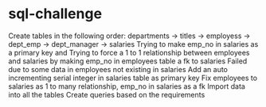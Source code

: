 # sql-challenge
Create tables in the following order:
departments -> titles -> employess -> dept_emp -> dept_manager -> salaries
Trying to make emp_no in salaries as a primary key and
Trying to force a 1 to 1 relationship between employees and salaries by making emp_no in employees table a fk to salaries
Failed due to some data in employees not existing in salaries
Add an auto incrementing serial integer in salaries table as primary key
Fix employees to salaries as 1 to many relationship, emp_no in salaries as a fk
Import data into all the tables
Create queries based on the requirements
